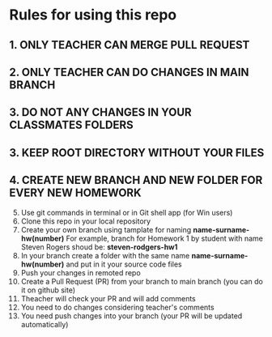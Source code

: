 # Rules for using this repo

## 1. ONLY TEACHER CAN MERGE PULL REQUEST
## 2. ONLY TEACHER CAN DO CHANGES IN MAIN BRANCH
## 3. DO NOT ANY CHANGES IN YOUR CLASSMATES FOLDERS
## 3. KEEP ROOT DIRECTORY WITHOUT YOUR FILES
## 4. CREATE NEW BRANCH AND NEW FOLDER FOR EVERY NEW HOMEWORK

5. Use git commands in terminal or in Git shell app (for Win users)
6. Clone this repo in your local repository
7. Create your own branch using tamplate for naming **name-surname-hw(number)**
For example, branch for Homework 1 by student with name Steven Rogers shoud be: **steven-rodgers-hw1**
8. In your branch create a folder with the same name **name-surname-hw(number)** and put in it your source code files
9. Push your changes in remoted repo 
10. Create a Pull Request (PR) from your branch to main branch (you can do it on github site)
11. Theacher will check your PR and will add comments
12. You need to do changes considering teacher's comments
13. You need push changes into your branch (your PR will be updated automatically)
